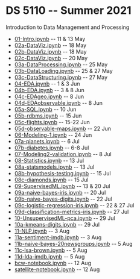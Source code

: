 
# DS 5110 -- Summer 2021

Introduction to Data Management and Processing

* [01-Intro.ipynb](./01-Intro.ipynb) -- 11 & 13 May
* [02a-DataViz.ipynb](./02a-DataViz.ipynb) -- 18 May
* [02b-DataViz.ipynb](./02b-DataViz.ipynb) -- 18 May
* [02c-DataViz.ipynb](./02c-DataViz.ipynb) -- 20 May
* [03a-DataProcessing.ipynb](./03a-DataProcessing.ipynb) -- 25 May
* [03b-DataLoading.ipynb](./03b-DataLoading.ipynb) -- 25 & 27 May
* [03c-DataStructuring.ipynb](./03c-DataStructuring.ipynb) -- 27 May
* [04-EDA.ipynb](./04-EDA.ipynb) -- 1 & 3 Jun
* [04b-EDA.ipynb](./04b-EDA.ipynb) -- 3 & 8 Jun
* [04c-EDAgeo.ipynb](./04c-EDAgeo.ipynb) -- 8 Jun
* [04d-EDAobservable.ipynb](./04c-EDAobservable-EDA.ipynb) -- 8 Jun
* [05a-SQL.ipynb](./05a-SQL.ipynb) -- 10 Jun
* [05b-rdbms.ipynb](./05b-rdbms.ipynb) -- 15 Jun
* [05c-flights.ipynb](./05c-flights.ipynb) -- 15-22 Jun
* [05d-observable-maps.ipynb](./05d-observable-maps.ipynb) -- 22 Jun
* [06-Modeling-1.ipynb](./06-Modeling-1.ipynb) -- 24 Jun
* [07a-planets.ipynb](./07a-planets.ipynb) -- 6 Jul
* [07b-diabetes.ipynb](./07b-diabetes.ipynb) -- 6-8 Jul
* [07-Modeling2-validation.ipynb](./07-Modeling2-validation.ipynb) -- 8 Jul
* [08-Statistics.ipynb](./08-Statistics.ipynb) -- 13 Jul
* [08a-statsmodels.ipynb](./08a-statsmodels.ipynb) -- 13 Jul
* [08b-hypothesis-testing.ipynb](./08b-hypothesis-testing.ipynb) -- 15 Jul
* [08c-diamonds.ipynb](./08c-diamonds.ipynb) -- 15 Jul
* [09-SupervisedML.ipynb](./09-SupervisedML.ipynb) -- 13 & 20 Jul
* [09a-naive-bayes-iris.ipynb](./09a-naive-bayes-iris.ipynb) -- 20 Jul
* [09b-naive-bayes-digits.ipynb](./09b-naive-bayes-digits.ipynb) -- 22 Jul
* [09c-logistic-regression-iris.ipynb](./09c-logistic-regression-iris.ipynb) -- 22 & 27 Jul
* [09d-classification-metrics-iris.ipynb](./09d-classification-metrics-iris.ipynb) -- 27 Jul
* [10-UnsupervisedML-pca.ipynb](./10-UnsupervisedML-pca.ipynb) -- 29 Jul
* [10a-kmeans-digits.ipynb](./10a-kmeans-digits.ipynb) -- 29 Jul
* [11-NLP.ipynb](./11-NLP.ipynb) -- 3 Aug
* [11a-sentiment-imdb.ipynb](./11a-sentiment-imdb.ipynb) -- 3 Aug
* [11b-naive-bayes-20newsgroups.ipynb](./11b-naive-bayes-20newsgroups.ipynb) -- 5 Aug
* [11c-lsa-brown.ipynb](./11c-lsa-brown.ipynb) -- 5 Aug
* [11d-lda-imdb.ipynb](./11d-lda-imdb.ipynb) -- 5 Aug
* [bcw-notebook.ipynb](bcw-notebook.ipynb) -- 12 Aug
* [satellite-notebook.ipynb](satellite-notebook.ipynb) -- 12 Aug
